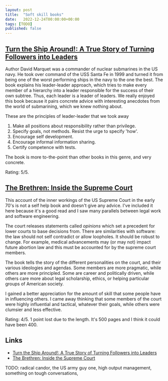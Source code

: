 ```yaml
---
layout: post
title:  "Soft skill books"
date:   2022-12-24T00:00:00+00:00
tags: [TODO]
published: false
---
```



## [Turn the Ship Around!: A True Story of Turning Followers into Leaders](https://www.goodreads.com/book/show/16158601-turn-the-ship-around)

Author David Marquet was a commander of nuclear submarines in the US navy. He took over command of the USS Santa Fe in 1999 and turned it from being one of the worst performing ships in the navy to the one the best. The book explains his leader-leader approach, which tries to make every member of a hierarchy into a leader responsible for the success of their own subtree. Thus, each leader is a leader of leaders. We really enjoyed this book because it pairs concrete advice with interesting anecdotes from the world of submarining, which we knew nothing about.

These are the principles of leader-leader that we took away

1. Make all positions about responsibility rather than privilege.
2. Specify goals, not methods. Resist the urge to specify 'how'.
3. Encourage self development.
4. Encourage informal information sharing.
5. Certify competence with tests.

The book is more to-the-point than other books in this genre, and very concrete.

Rating: 5/5.

## [The Brethren: Inside the Supreme Court](https://www.goodreads.com/book/show/27516.The_Brethren)

This account of the inner workings of the US Supreme Court in the early 70's is not a self help book and doesn't give any advice. I've included it here because it's a good read and I saw many parallels between legal work and software engineering.

The court releases statements called _opinions_ which set a precedent for lower courts to base decisions from. There are similarities with software: the law should not self contradict or allow loopholes. It should be robust to change. For example, medical advancements may (or may not) impact future abortion law and this must be accounted for by the supreme court members.

The book tells the story of the different personalities on the court, and their various ideologies and agendas. Some members are more pragmatic, while others are more principled. Some are career and politically driven, while others care more about legal scholarship, ethics, or helping particular groups of American society.

I gained a better appreciation for the amount of skill that some people have in influencing others. I came away thinking that some members of the court were highly influential and tactical, whatever their goals, while others were clumsier and less effective.

Rating: 4/5. 1 point lost due to the length. It's 500 pages and I think it could have been 400.

## Links

- [Turn the Ship Around!: A True Story of Turning Followers into Leaders](https://www.goodreads.com/book/show/16158601-turn-the-ship-around)
- [The Brethren: Inside the Supreme Court](https://www.goodreads.com/book/show/27516.The_Brethren)

TODO:
 radical candor, the US army guy one, high output management, 
 something on tough conversations, 